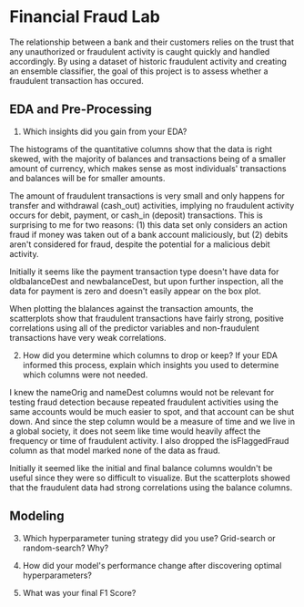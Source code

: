 # Financial Fraud Lab

The relationship between a bank and their customers relies on the trust that any unauthorized or fraudulent activity is caught quickly and handled accordingly. By using a dataset of historic fraudulent activity and creating an ensemble classifier, the goal of this project is to assess whether a fraudulent transaction has occured. 

## EDA and Pre-Processing

1. Which insights did you gain from your EDA?


The histograms of the quantitative columns show that the data is right skewed, with the majority of balances and transactions being of a smaller amount of currency, which makes sense as most individuals' transactions and balances will be for smaller amounts.

The amount of fraudulent transactions is very small and only happens for transfer and withdrawal (cash_out) activities, implying no fraudulent activity occurs for debit, payment, or cash_in (deposit) transactions. This is surprising to me for two reasons: (1) this data set only considers an action fraud if money was taken out of a bank account maliciously, but (2) debits aren't considered for fraud, despite the potential for a malicious debit activity.

Initially it seems like the payment transaction type doesn't have data for oldbalanceDest and newbalanceDest, but upon further inspection,  all the data for payment is zero and doesn't easily appear on the box plot.

When plotting the blalances against the transaction amounts, the scatterplots show that fraudulent transactions have fairly strong, positive correlations using all of the predictor variables and non-fraudulent transactions have very weak correlations.


2. How did you determine which columns to drop or keep? If your EDA
informed this process, explain which insights you used to determine
which columns were not needed.


I knew the nameOrig and nameDest columns would not be relevant for testing fraud detection because repeated fraudulent activities using the same accounts would be much easier to spot, and that account can be shut down. And since the step column would be a measure of time and we live in a global society, it does not seem like time would heavily affect the frequency or time of fraudulent activity. I also dropped the isFlaggedFraud column as that model marked none of the data as fraud.

Initially it seemed like the initial and final balance columns wouldn't be useful since they were so difficult to visualize. But the scatterplots showed that the fraudulent data  had strong correlations using the balance columns.



## Modeling

3. Which hyperparameter tuning strategy did you use? Grid-search or
random-search? Why?

4. How did your model's performance change after discovering optimal
hyperparameters?

5. What was your final F1 Score?